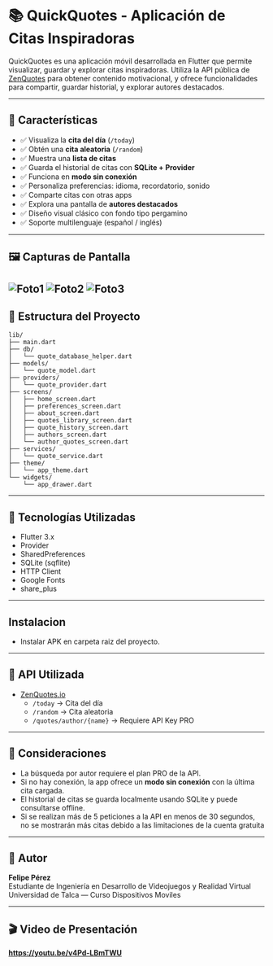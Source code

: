 # 📚 QuickQuotes - Aplicación de Citas Inspiradoras

QuickQuotes es una aplicación móvil desarrollada en Flutter que permite visualizar, guardar y explorar citas inspiradoras. Utiliza la API pública de [ZenQuotes](https://zenquotes.io) para obtener contenido motivacional, y ofrece funcionalidades para compartir, guardar historial, y explorar autores destacados.

---

## 🚀 Características

- ✅ Visualiza la **cita del día** (`/today`)
- ✅ Obtén una **cita aleatoria** (`/random`)
- ✅ Muestra una **lista de citas**
- ✅ Guarda el historial de citas con **SQLite + Provider**
- ✅ Funciona en **modo sin conexión**
- ✅ Personaliza preferencias: idioma, recordatorio, sonido
- ✅ Comparte citas con otras apps
- ✅ Explora una pantalla de **autores destacados**
- ✅ Diseño visual clásico con fondo tipo pergamino
- ✅ Soporte multilenguaje (español / inglés)

---

## 🖼️ Capturas de Pantalla

![Foto1](/foto1.png)
![Foto2](/foto2.png)
![Foto3](/foto3.png)
---

## 📁 Estructura del Proyecto

```
lib/
├── main.dart
├── db/
│   └── quote_database_helper.dart
├── models/
│   └── quote_model.dart
├── providers/
│   └── quote_provider.dart
├── screens/
│   ├── home_screen.dart
│   ├── preferences_screen.dart
│   ├── about_screen.dart
│   ├── quotes_library_screen.dart
│   ├── quote_history_screen.dart
│   ├── authors_screen.dart
│   └── author_quotes_screen.dart
├── services/
│   └── quote_service.dart
├── theme/
│   └── app_theme.dart
└── widgets/
    └── app_drawer.dart
```

---

## 🧠 Tecnologías Utilizadas

- Flutter 3.x
- Provider
- SharedPreferences
- SQLite (sqflite)
- HTTP Client
- Google Fonts
- share_plus

---

## Instalacion

- Instalar APK en carpeta raiz del proyecto.

---
## 🔗 API Utilizada

- [ZenQuotes.io](https://zenquotes.io/)
  - `/today` → Cita del día
  - `/random` → Cita aleatoria
  - `/quotes/author/{name}` → Requiere API Key PRO

---

## 📌 Consideraciones

- La búsqueda por autor requiere el plan PRO de la API.
- Si no hay conexión, la app ofrece un **modo sin conexión** con la última cita cargada.
- El historial de citas se guarda localmente usando SQLite y puede consultarse offline.
- Si se realizan más de 5 peticiones a la API en menos de 30 segundos, no se mostrarán más citas debido a las limitaciones de la cuenta gratuita

---

## 👤 Autor

**Felipe Pérez**  
Estudiante de Ingeniería en Desarrollo de Videojuegos y Realidad Virtual  
Universidad de Talca — Curso Dispositivos Moviles

---

## 🎬 Video de Presentación

**https://youtu.be/v4Pd-LBmTWU**  
